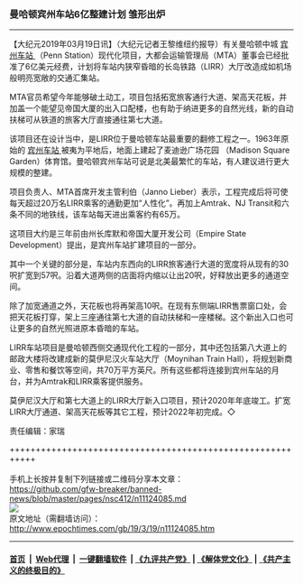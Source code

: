 ### 曼哈顿宾州车站6亿整建计划 雏形出炉
------------------------

<p>
 【大纪元2019年03月19日讯】（大纪元记者王黎维纽约报导）有关曼哈顿中城
 <a href="http://www.epochtimes.com/gb/tag/%E5%AE%BE%E5%B7%9E%E8%BD%A6%E7%AB%99.html">
  宾州车站
 </a>
 （Penn Station）现代化项目，大都会运输管理局（MTA）董事会已经批准了6亿美元经费，计划将车站内狭窄昏暗的长岛铁路（LIRR）大厅改造成如机场般明亮宽敞的交通汇集站。
</p>
<p>
 MTA官员希望今年能够破土动工，项目包括拓宽旅客通行大道、架高天花板，并加盖一个能望见帝国大厦的出入口配楼，也有助于纳进更多的自然光线，新的自动扶梯可从铁道的旅客大厅直接通往第七大道。
</p>
<p>
 该项目还在设计当中，是LIRR位于曼哈顿车站最重要的翻修工程之一。1963年原始的
 <a href="http://www.epochtimes.com/gb/tag/%E5%AE%BE%E5%B7%9E%E8%BD%A6%E7%AB%99.html">
  宾州车站
 </a>
 被夷为平地后，地面上建起了麦迪逊广场花园 （Madison Square Garden）体育馆。曼哈顿宾州车站可说是北美最繁忙的车站，有人建议进行更大规模的整建。
</p>
<p>
 项目负责人、MTA首席开发主管利伯（Janno Lieber）表示，工程完成后将可使每天超过20万名LIRR乘客的通勤更加“人性化”。再加上Amtrak、NJ Transit和六条不同的地铁线，该车站每天进出乘客约有65万。
</p>
<p>
 这项目大约是三年前由州长库默和帝国大厦开发公司（Empire State Development）提出，是宾州车站扩建项目的一部分。
</p>
<p>
 其中一个关键的部分是，车站内东西向的LIRR旅客通行大道的宽度将从现有的30呎扩宽到57呎。沿着大道两侧的店面将内缩以让出20呎，好释放出更多的通道空间。
</p>
<p>
 除了加宽通道之外，天花板也将再架高10呎。在现有东侧端LIRR售票窗口处，会把天花板打穿，架上三座通往第七大道的自动扶梯和一座楼梯。这个新出入口也可让更多的自然光照进原本昏暗的车站。
</p>
<p>
 LIRR车站项目是曼哈顿西侧交通现代化工程的一部分，其中还包括第八大道上的邮政大楼将改建成新的莫伊尼汉火车站大厅（Moynihan Train Hall），将规划新商业、零售和餐饮等空间，共70万平方英尺。所有这些都将连接到宾州车站的月台，并为Amtrak和LIRR乘客提供服务。
</p>
<p>
 莫伊尼汉大厅和第七大道上的LIRR大厅新入口项目，预计2020年年底竣工。扩宽LIRR大厅通道、架高天花板等其它工程，预计2022年初完成。◇
</p>
<p>
 责任编辑：家瑞
</p>

+++++++++++++++++++++++++++++++++++++++++++++++++++++++++++<br/><br/>
手机上长按并复制下列链接或二维码分享本文章：<br/>
https://github.com/gfw-breaker/banned-news/blob/master/pages/nsc412/n11124085.md <br/>
<a href='https://github.com/gfw-breaker/banned-news/blob/master/pages/nsc412/n11124085.md'><img src='https://github.com/gfw-breaker/banned-news/blob/master/pages/nsc412/n11124085.md.png'/></a> <br/>
原文地址（需翻墙访问）：http://www.epochtimes.com/gb/19/3/19/n11124085.htm


------------------------
#### [首页](https://github.com/gfw-breaker/banned-news/blob/master/README.md) &nbsp;|&nbsp; [Web代理](https://github.com/labour-camp/helloworld) &nbsp;|&nbsp; [一键翻墙软件](https://github.com/gfw-breaker/nogfw/blob/master/README.md) &nbsp;| [《九评共产党》](https://github.com/gfw-breaker/9ping.md/blob/master/README.md#九评之一评共产党是什么) | [《解体党文化》](https://github.com/gfw-breaker/jtdwh.md/blob/master/README.md) | [《共产主义的终极目的》](https://github.com/gfw-breaker/gczydzjmd.md/blob/master/README.md)

